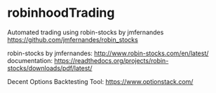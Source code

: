 # robinhoodTrading
Automated trading using robin-stocks by jmfernandes
https://github.com/jmfernandes/robin_stocks

robin-stocks by jmfernandes: http://www.robin-stocks.com/en/latest/
  documentation: https://readthedocs.org/projects/robin-stocks/downloads/pdf/latest/
  
Decent Options Backtesting Tool: https://www.optionstack.com/
